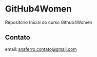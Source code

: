# GitHub4Women
Repositório Inicial do curso Github4Women

## Contato
email: anaferro.contato@gmail.com
